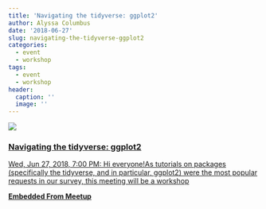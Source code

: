 ```yaml
---
title: 'Navigating the tidyverse: ggplot2'
author: Alyssa Columbus
date: '2018-06-27'
slug: navigating-the-tidyverse-ggplot2
categories:
  - event
  - workshop
tags:
  - event
  - workshop
header:
  caption: ''
  image: ''
---
```


<div class="card"><a target="_blank" href="https://www.meetup.com/rladies-irvine/events/251111860/"><img onerror="this.style.display='none'" class="card-image" src="https://secure.meetupstatic.com/photos/event/b/4/600_471420180.jpeg"><div class="card-text"><h3>Navigating the tidyverse: ggplot2</h3><p>Wed, Jun 27, 2018, 7:00 PM: Hi everyone!As tutorials on packages (specifically the tidyverse, and in particular, ggplot2) were the most popular requests in our survey, this meeting will be a workshop</p><p class="signup"><b>Embedded From Meetup</b></p></div></a></div>